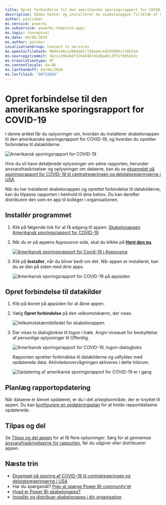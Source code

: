 ```yaml
---
title: Opret forbindelse til den amerikanske sporingsrapport for COVID-19
description: Sådan henter og installerer du skabelonappen Tilfælde af COVID-19 i USA og opretter forbindelse til dataene.
author: paulinbar
ms.service: powerbi
ms.subservice: powerbi-template-apps
ms.topic: conceptual
ms.date: 04/05/2020
ms.author: painbar
LocalizationGroup: Connect to services
ms.openlocfilehash: 90d5e48ca200a6817338ae6c44595905cc76bfed
ms.sourcegitcommit: 34cca70ba84f37b48407d5d8a45c3f51fb95eb3c
ms.translationtype: HT
ms.contentlocale: da-DK
ms.lasthandoff: 04/06/2020
ms.locfileid: "80752665"
---
```

# <a name="connect-to-the-covid-19-us-tracking-report"></a>Opret forbindelse til den amerikanske sporingsrapport for COVID-19
I denne artikel får du oplysninger om, hvordan du installerer skabelonappen til den amerikanske sporingsrapport for COVID-19, og hvordan du opretter forbindelse til datakilderne.

![Amerikansk sporingsrapport for COVID-19](media/service-connect-to-covid-19-tracking/service-covid-19-us-tracking-report-title-screen.png)

Hvis du vil have detaljerede oplysninger om selve rapporten, herunder ansvarsfraskrivelser og oplysninger om dataene, kan du se [eksemplet på sporingsrapport for COVID-19 til centralregeringen og delstatsregeringerne i USA](../create-reports/sample-covid-19-us.md).

Når du har installeret skabelonappen og oprettet forbindelse til datakilderne, kan du tilpasse rapporten i henhold til dine behov. Du kan derefter distribuere den som en app til kolleger i organisationen.

## <a name="install-the-app"></a>Installér programmet

1. Klik på følgende link for at få adgang til appen: [Skabelonappen Amerikansk sporingsrapport for COVID-19](https://appsource.microsoft.com/en-us/product/power-bi/pbi-contentpacks.covid19ms)

1. Når du er på appens Appsource-side, skal du klikke på [**Hent den nu**](https://appsource.microsoft.com/en-us/product/power-bi/pbi-contentpacks.covid19ms).

    [![Amerikansk sporingsrapport for Covid-19 i Appsource](media/service-connect-to-covid-19-tracking/service-covid-19-us-tracking-report-appsource-icon.png)](https://appsource.microsoft.com/en-us/product/power-bi/pbi-contentpacks.covid19ms)

1. Klik på **Installer**, når du bliver bedt om det. Når appen er installeret, kan du se den på siden med dine apps.

   ![Amerikansk sporingsrapport for COVID-19 på appsiden](media/service-connect-to-covid-19-tracking/service-covid-19-us-tracking-report-apps-page-icon.png)

## <a name="connect-to-data-sources"></a>Opret forbindelse til datakilder

1. Klik på ikonet på appsiden for at åbne appen.

1. Vælg **Opret forbindelse** på den velkomstskærm, der vises.

   ![Velkomstskærmbilledet for skabelonappen](media/service-connect-to-covid-19-tracking/service-covid-19-us-tracking-report-splash-screen.png)

1. Der vises to dialogbokse til logon i træk. Angiv niveauet for beskyttelse af personlige oplysninger til Offentlig.

   ![Amerikansk sporingsrapport for COVID-19, logon-dialogboks](media/service-connect-to-covid-19-tracking/service-covid-19-us-tracking-report-signin-dialog.png)

   Rapporten opretter forbindelse til datakilderne og udfyldes med opdaterede data. Aktivitetsovervågningen aktiveres i dette tidsrum.

   ![Opdatering af amerikansk sporingsrapport for COVID-19 er i gang](media/service-connect-to-covid-19-tracking/service-covid-19-us-tracking-report-refresh-monitor.png)

## <a name="schedule-report-refresh"></a>Planlæg rapportopdatering

Når dataene er blevet opdateret, er du i det arbejdsområde, der er knyttet til appen. Du kan [konfigurere en opdateringsplan](../refresh-scheduled-refresh.md) for at holde rapportdataene opdaterede.

## <a name="customize-and-share"></a>Tilpas og del

Se [Tilpas og del appen](../service-template-apps-install-distribute.md#customize-and-share-the-app) for at få flere oplysninger. Sørg for at gennemse [ansvarsfraskrivelserne for rapporten](../create-reports/sample-covid-19-us.md#disclaimers), før du udgiver eller distribuerer appen.

## <a name="next-steps"></a>Næste trin
* [Eksempel på sporing af COVID-19 til centralregeringen og delstatsregeringerne i USA](../create-reports/sample-covid-19-us.md)
* Har du spørgsmål? [Prøv at spørge Power BI-community'et](https://community.powerbi.com/)
* [Hvad er Power BI-skabelonapps?](../service-template-apps-overview.md)
* [Installér og distribuer skabelonapps i din organisation](../service-template-apps-install-distribute.md)
